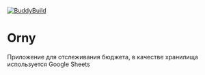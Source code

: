 [![BuddyBuild](https://dashboard.buddybuild.com/api/statusImage?appID=58d97379fa0a63000141a0f3&branch=develop&build=latest)](https://dashboard.buddybuild.com/apps/58d97379fa0a63000141a0f3/build/latest?branch=develop)
# Orny
Приложение для отслеживания бюджета, в качестве хранилища используется Google Sheets
